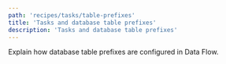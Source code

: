 ```yaml
---
path: 'recipes/tasks/table-prefixes'
title: 'Tasks and database table prefixes'
description: 'Tasks and database table prefixes'
---
```


Explain how database table prefixes are configured in Data Flow.
